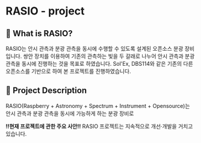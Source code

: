 # RASIO - project 
## 🤔 What is RASIO?
RASIO는 안시 관측과 분광 관측을 동시에 수행할 수 있도록 설계된 오픈소스 분광 장비입니다. 쌍안 장치를 이용하여 기존의 관측하는 빛을 두 갈래로 나누어 안시 관측과 분광 관측을 동시에 진행하는 것을 목표로 하였습니다. Sol'Ex, DBS114와 같은 기존의 다른 오픈소스를 기반으로 하여 본 프로젝트를 진행하였습니다.

## 👀 Project Description
RASIO(Raspberry + Astronomy + Spectrum + Instrument + Opensource)는 안시 관측과 분광 관측을 동시에 가능하게 하는 분광 장비로 

**‼️현재 프로젝트에 관한 주요 사안‼️**
RASIO 프로젝트는 지속적으로 개선·개발을 거치고 있습니다. 
